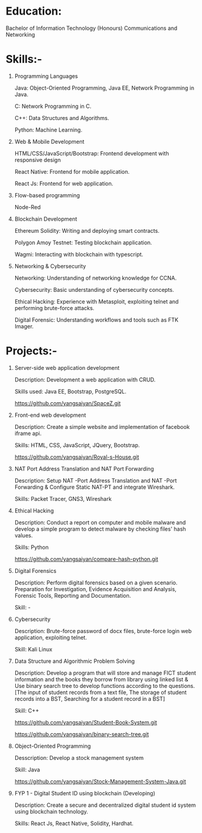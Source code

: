 # Education:

Bachelor of Information Technology (Honours) Communications and Networking

# Skills:-

1. Programming Languages

   Java: Object-Oriented Programming, Java EE, Network Programming in Java.

   C: Network Programming in C.
   
   C++: Data Structures and Algorithms.
   
   Python: Machine Learning.
   
2. Web & Mobile Development
   
   HTML/CSS/JavaScript/Bootstrap: Frontend development with responsive design
   
   React Native: Frontend for mobile application.
   
   React Js: Frontend for web application.

3. Flow-based programming

   Node-Red
   
4. Blockchain Development
   
   Ethereum Solidity: Writing and deploying smart contracts.
   
   Polygon Amoy Testnet: Testing blockchain application.
   
   Wagmi: Interacting with blockchain with typescript.
   
5. Networking & Cybersecurity
   
   Networking: Understanding of networking knowledge for CCNA.
   
   Cybersecurity: Basic understanding of cybersecurity concepts.
   
   Ethical Hacking: Experience with Metasploit, exploiting telnet and performing brute-force attacks.
   
   Digital Forensic: Understanding workflows and tools such as FTK Imager.

# Projects:-

1. Server-side web application development
 
   Description: Development a web application with CRUD.
   
   Skills used: Java EE, Bootstrap, PostgreSQL.

   https://github.com/yangsaiyan/SpaceZ.git

2. Front-end web development
    
   Description: Create a simple website and implementation of facebook iframe api.
   
   Skills: HTML, CSS, JavaScript, JQuery, Bootstrap.

   https://github.com/yangsaiyan/Royal-s-House.git

3. NAT Port Address Translation and NAT Port Forwarding

   Description: Setup NAT -Port Address Translation and NAT -Port Forwarding & Configure Static NAT-PT and integrate Wireshark.

   Skills: Packet Tracer, GNS3, Wireshark

4. Ethical Hacking

   Description: Conduct a report on computer and mobile malware and develop a simple program to detect malware by checking files' hash values.

   Skills: Python

   https://github.com/yangsaiyan/compare-hash-python.git

5. Digital Forensics

   Description: Perform digital forensics based on a given scenario. Preparation for Investigation, Evidence Acquisition and Analysis, Forensic Tools, Reporting and Documentation.

   Skill: -

6. Cybersecurity

   Description: Brute-force password of docx files, brute-force login web application, exploiting telnet.

   Skill: Kali Linux

7. Data Structure and Algorithmic Problem Solving

   Description: Develop a program that will store and manage FICT student information and the books they borrow from library using linked list & Use binary search tree to develop functions according to the questions. [The input of student records from a text file, The storage of student records into a BST, Searching for a student record in a BST]

   Skill: C++

   https://github.com/yangsaiyan/Student-Book-System.git

   https://github.com/yangsaiyan/binary-search-tree.git

8. Object-Oriented Programming

    Desscription: Develop a stock management system

    Skill: Java

    https://github.com/yangsaiyan/Stock-Management-System-Java.git

9. FYP 1 - Digital Student ID using blockchain (Developing)

    Description: Create a secure and decentralized digital student id system using blockchain technology.

    Skills: React Js, React Native, Solidity, Hardhat.
